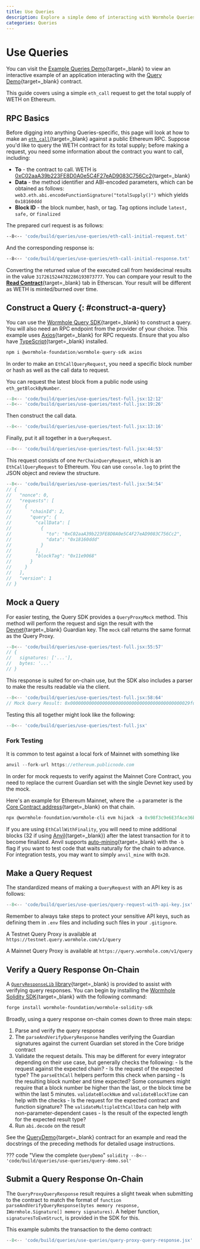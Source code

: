 ```yaml
---
title: Use Queries
description: Explore a simple demo of interacting with Wormhole Queries using an eth_call request to query the supply of wETH on Ethereum using a Wormhole query.
categories: Queries
---
```


# Use Queries

You can visit the [Example Queries Demo](https://wormholelabs-xyz.github.io/example-queries-demo/){target=\_blank} to view an interactive example of an application interacting with the [Query Demo](https://github.com/wormholelabs-xyz/example-queries-demo/blob/main/src/QueryDemo.sol){target=\_blank} contract.

This guide covers using a simple `eth_call` request to get the total supply of WETH on Ethereum.

## RPC Basics

Before digging into anything Queries-specific, this page will look at how to make an [`eth_call`](https://ethereum.org/en/developers/docs/apis/json-rpc/#eth_call){target=\_blank} against a public Ethereum RPC. Suppose you'd like to query the WETH contract for its total supply; before making a request, you need some information about the contract you want to call, including:

- **To** - the contract to call. WETH is [0xC02aaA39b223FE8D0A0e5C4F27eAD9083C756Cc2](https://etherscan.io/token/0xc02aaa39b223fe8d0a0e5c4f27ead9083c756cc2){target=\_blank}
- **Data** - the method identifier and ABI-encoded parameters, which can be obtained as follows: `web3.eth.abi.encodeFunctionSignature("totalSupply()")` which yields `0x18160ddd`
- **Block ID** - the block number, hash, or tag. Tag options include `latest,` `safe,` or `finalized`

The prepared curl request is as follows:

```bash title="eth_call JSON-RPC request"
--8<-- 'code/build/queries/use-queries/eth-call-initial-request.txt'
```

And the corresponding response is:

```bash title="eth_call JSON-RPC reponse"
--8<-- 'code/build/queries/use-queries/eth-call-initial-response.txt'
```

Converting the returned value of the executed call from hexidecimal results in the value `3172615244782286193073777`. You can compare your result to the [**Read Contract**](https://etherscan.io/token/0xc02aaa39b223fe8d0a0e5c4f27ead9083c756cc2#readContract){target=\_blank} tab in Etherscan. Your result will be different as WETH is minted/burned over time.

## Construct a Query {: #construct-a-query}

You can use the [Wormhole Query SDK](https://www.npmjs.com/package/@wormhole-foundation/wormhole-query-sdk){target=\_blank} to construct a query. You will also need an RPC endpoint from the provider of your choice. This example uses [Axios](https://www.npmjs.com/package/axios){target=\_blank} for RPC requests. Ensure that you also have [TypeScript](https://www.typescriptlang.org/download/){target=\_blank} installed. 

```jsx
npm i @wormhole-foundation/wormhole-query-sdk axios
```

In order to make an `EthCallQueryRequest`, you need a specific block number or hash as well as the call data to request.

You can request the latest block from a public node using `eth_getBlockByNumber`.

```jsx
--8<-- 'code/build/queries/use-queries/test-full.jsx:12:12'
--8<-- 'code/build/queries/use-queries/test-full.jsx:19:26'
```

Then construct the call data.

```jsx
--8<-- 'code/build/queries/use-queries/test-full.jsx:13:16'
```

Finally, put it all together in a `QueryRequest`.

```jsx
--8<-- 'code/build/queries/use-queries/test-full.jsx:44:53'
```

This request consists of one `PerChainQueryRequest`, which is an `EthCallQueryRequest` to Ethereum. You can use `console.log` to print the JSON object and review the structure.

```jsx
--8<-- 'code/build/queries/use-queries/test-full.jsx:54:54'
// {
//   "nonce": 0,
//   "requests": [
//     {
//       "chainId": 2,
//       "query": {
//         "callData": [
//           {
//             "to": "0xC02aaA39b223FE8D0A0e5C4F27eAD9083C756Cc2",
//             "data": "0x18160ddd"
//           }
//         ],
//         "blockTag": "0x11e9068"
//       }
//     }
//   ],
//   "version": 1
// }
```

## Mock a Query

For easier testing, the Query SDK provides a `QueryProxyMock` method. This method will perform the request and sign the result with the [Devnet](https://github.com/wormhole-foundation/wormhole/blob/main/DEVELOP.md){target=\_blank} Guardian key. The `mock` call returns the same format as the Query Proxy.

```jsx
--8<-- 'code/build/queries/use-queries/test-full.jsx:55:57'
// {
//   signatures: ['...'],
//   bytes: '...'
// }
```

This response is suited for on-chain use, but the SDK also includes a parser to make the results readable via the client.

```jsx
--8<-- 'code/build/queries/use-queries/test-full.jsx:58:64'
// Mock Query Result: 0x000000000000000000000000000000000000000000029fd09d4d81addb3ccfee (3172556167631284394053614)
```

Testing this all together might look like the following:

```jsx
--8<-- 'code/build/queries/use-queries/test-full.jsx'
```

### Fork Testing

It is common to test against a local fork of Mainnet with something like

```jsx
anvil --fork-url https://ethereum.publicnode.com
```

In order for mock requests to verify against the Mainnet Core Contract, you need to replace the current Guardian set with the single Devnet key used by the mock.

Here's an example for Ethereum Mainnet, where the `-a` parameter is the [Core Contract address](/docs/build/reference/contract-addresses/#core-contracts){target=\_blank} on that chain.

```jsx
npx @wormhole-foundation/wormhole-cli evm hijack -a 0x98f3c9e6E3fAce36bAAd05FE09d375Ef1464288B -g 0xbeFA429d57cD18b7F8A4d91A2da9AB4AF05d0FBe
```

If you are using `EthCallWithFinality`, you will need to mine additional blocks (32 if using [Anvil](https://book.getfoundry.sh/anvil/){target=\_blank}) after the latest transaction for it to become finalized. Anvil supports [auto-mining](https://book.getfoundry.sh/reference/anvil/#mining-modes){target=\_blank} with the `-b` flag if you want to test code that waits naturally for the chain to advance. For integration tests, you may want to simply `anvil_mine` with `0x20`.

## Make a Query Request

The standardized means of making a `QueryRequest` with an API key is as follows:

```jsx
--8<-- 'code/build/queries/use-queries/query-request-with-api-key.jsx'
```

Remember to always take steps to protect your sensitive API keys, such as defining them in `.env` files and including such files in your `.gitignore`.

A Testnet Query Proxy is available at `https://testnet.query.wormhole.com/v1/query`

A Mainnet Query Proxy is available at `https://query.wormhole.com/v1/query`

## Verify a Query Response On-Chain

A [`QueryResponseLib` library](https://github.com/wormhole-foundation/wormhole-solidity-sdk/blob/main/src/libraries/QueryResponse.sol){target=\_blank} is provided to assist with verifying query responses. You can begin by installing the [Wormhole Solidity SDK](https://github.com/wormhole-foundation/wormhole-solidity-sdk){target=\_blank} with the following command:

```bash
forge install wormhole-foundation/wormhole-solidity-sdk
```

Broadly, using a query response on-chain comes down to three main steps:

   1. Parse and verify the query response
   2. The `parseAndVerifyQueryResponse` handles verifying the Guardian signatures against the current Guardian set stored in the Core bridge contract
   3. Validate the request details. This may be different for every integrator depending on their use case, but generally checks the following:
    - Is the request against the expected chain?
    - Is the request of the expected type? The `parseEthCall` helpers perform this check when parsing
    - Is the resulting block number and time expected? Some consumers might require that a block number be higher than the last, or the block time be within the last 5 minutes. `validateBlockNum` and `validateBlockTime` can help with the checks
    - Is the request for the expected contract and function signature? The `validateMultipleEthCallData` can help with non-parameter-dependent cases
    - Is the result of the expected length for the expected result type?
   4. Run `abi.decode` on the result 

See the [QueryDemo](https://github.com/wormholelabs-xyz/example-queries-demo/blob/main/src/QueryDemo.sol){target=\_blank} contract for an example and read the docstrings of the preceding methods for detailed usage instructions.

??? code "View the complete `QueryDemo`"
    ```solidity
    --8<-- 'code/build/queries/use-queries/query-demo.sol'
    ```

## Submit a Query Response On-Chain

The `QueryProxyQueryResponse` result requires a slight tweak when submitting to the contract to match the format of `function parseAndVerifyQueryResponse(bytes memory response, IWormhole.Signature[] memory signatures)`. A helper function, `signaturesToEvmStruct`, is provided in the SDK for this.

This example submits the transaction to the demo contract:

```jsx
--8<-- 'code/build/queries/use-queries/query-proxy-query-response.jsx'
```
